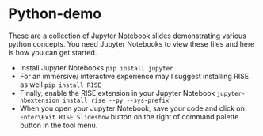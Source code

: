 # Python-demo
These are a collection of Jupyter Notebook slides demonstrating various python concepts. You need Jupyter Notebooks to view these files and here is how you can get started.

- Install Jupyter Notebooks `pip install jupyter`
- For an immersive/ interactive experience may I suggest installing RISE as well `pip install RISE`
- Finally, enable the RISE extension in your Jupyter Notebook `jupyter-nbextension install rise --py --sys-prefix`
- When you open your Jupyter Notebook, save your code and click on `Enter\Exit RISE Slideshow` button on the right of command palette button in the tool menu.
